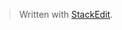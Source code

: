 

> Written with [StackEdit](https://stackedit.io/).
<!--stackedit_data:
eyJoaXN0b3J5IjpbNzY0NDkxOTU4XX0=
-->